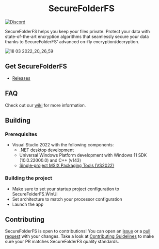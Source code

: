 <p align="center">
  <h1 align="center">SecureFolderFS</h1>
</p>

[![Discord](https://discordapp.com/api/guilds/926425949078159420/widget.png)](https://discord.gg/NrTxXpJ2Zj)

SecureFolderFS helps you keep your files private. Protect your data with state-of-the-art encryption algorithms that seamlessly secure your data thanks to SecureFolderFS' advanced on-fly encryption/decryption.

![18 03 2022_20_26_59](https://user-images.githubusercontent.com/53011783/162184621-f46f3787-afda-4095-9607-22b1990d63f7.png)

## Get SecureFolderFS

- [Releases](https://github.com/securefolderfs-community/SecureFolderFS/releases)

## FAQ

Check out our [wiki](https://github.com/securefolderfs-community/SecureFolderFS/wiki) for more information.

## Building

### Prerequisites

- Visual Studio 2022 with the following components:
    - .NET desktop development 
    - Universal Windows Platform development with Windows 11 SDK (10.0.22000.0) and C++ (v143)
    - [Single-project MSIX Packaging Tools (VS2022)](https://marketplace.visualstudio.com/items?itemName=ProjectReunion.MicrosoftSingleProjectMSIXPackagingToolsDev17)

### Building the project

- Make sure to set your startup project configuration to SecureFolderFS.WinUI
- Set architecture to match your processor configuration
- Launch the app

## Contributing

SecureFolderFS is open to contributions! You can open an [issue](https://github.com/securefolderfs-community/SecureFolderFS/issues/new/choose) or a [pull request](https://github.com/securefolderfs-community/SecureFolderFS/compare) with your changes. Take a look at [Contributing Guidelines](CONTRIBUTING.md) to make sure your PR matches SecureFolderFS quality standards.

